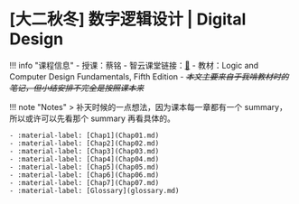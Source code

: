 # [大二秋冬] 数字逻辑设计 | Digital Design

!!! info "课程信息"
    - 授课：蔡铭
    - 智云课堂链接：[🔗](https://classroom.zju.edu.cn/coursedetail?course_id=46608&tenant_code=112)
    - 教材：Logic and Computer Design Fundamentals, Fifth Edition
    - ~~*本文主要来自于我啃教材时的笔记，但小结安排不完全是按照课本来*~~

!!! note "Notes"
    > 补天时候的一点想法，因为课本每一章都有一个 summary，所以或许可以先看那个 summary 再看具体的。

    - :material-label: [Chap1](Chap01.md)
    - :material-label: [Chap2](Chap02.md)
    - :material-label: [Chap3](Chap03.md)
    - :material-label: [Chap4](Chap04.md)
    - :material-label: [Chap5](Chap05.md)
    - :material-label: [Chap6](Chap06.md)
    - :material-label: [Chap7](Chap07.md)
    - :material-label: [Glossary](glossary.md)
